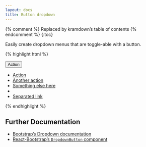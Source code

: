 ```yaml
---
layout: docs
title: Button dropdown
---
```


{% comment %} Replaced by kramdown’s table of contents {% endcomment %}
{:toc}

Easily create dropdown menus that are toggle-able with a button.

{% highlight html %}
<div class="btn-group">
  <button type="button" class="btn btn-default dropdown-toggle" data-toggle="dropdown" aria-haspopup="true" aria-expanded="false">
    Action <span class="caret"></span>
  </button>
  <ul class="dropdown-menu">
    <li><a href="#">Action</a></li>
    <li><a href="#">Another action</a></li>
    <li><a href="#">Something else here</a></li>
    <li role="separator" class="divider"></li>
    <li><a href="#">Separated link</a></li>
  </ul>
</div>
{% endhighlight %}

## Further Documentation

* [Bootstrap’s Dropdown documentation](http://getbootstrap.com/components/#btn-dropdowns)
* [React-Bootstrap’s `DropdownButton` component](https://react-bootstrap.github.io/components.html#btn-dropdowns)
